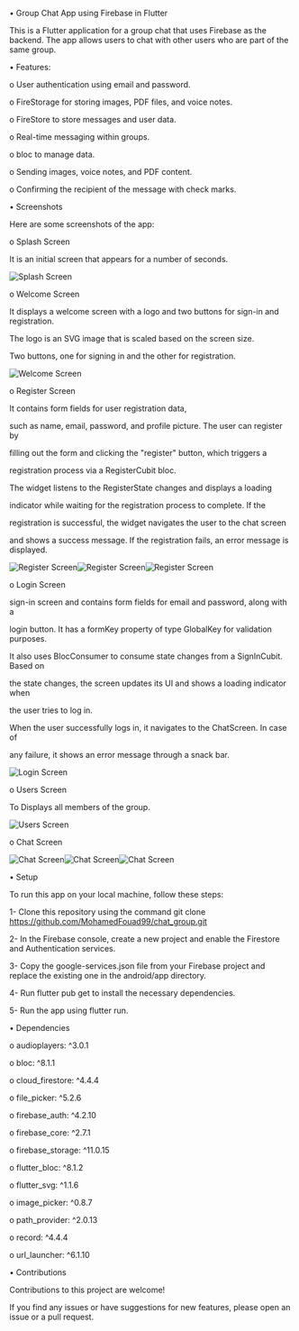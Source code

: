 • Group Chat App using Firebase in Flutter

This is a Flutter application for a group chat that uses Firebase as the backend.
The app allows users to chat with other users who are part of the same group.



• Features:


o  User authentication using email and password.

o  FireStorage for storing images, PDF files, and  voice notes.

o  FireStore to store messages and user data.

o  Real-time messaging within groups.

o  bloc to manage data.

o  Sending images, voice notes, and PDF content.

o  Confirming the recipient of the message with check marks.



• Screenshots


Here are some screenshots of the app:

o Splash Screen

 It is an initial screen that appears for a number of seconds.


![Splash Screen](assets/images/splash.jpeg)

o Welcome Screen

 It displays a welcome screen with a logo and two buttons for sign-in and registration.
 
 The logo is an SVG image that is scaled based on the screen size.
 
 Two buttons, one for signing in and the other for registration.



![Welcome Screen](assets/images/welcome.jpeg)

o Register Screen

 It contains form fields for user registration data,
 
 such as name, email, password, and profile picture. The user can register by
 
 filling out the form and clicking the "register" button, which triggers a 
 
 registration process via a RegisterCubit bloc.
 
 The widget listens to the RegisterState changes and displays a loading
 
 indicator while waiting for the registration process to complete. If the
 
 registration is successful, the widget navigates the user to the chat screen
 
 and shows a success message. If the registration fails, an error message is displayed.
 

![Register Screen](assets/images/register.jpeg)![Register Screen](assets/images/register2.jpeg)![Register Screen](assets/images/register3.jpeg)

o Login Screen

 sign-in screen and contains form fields for email and password, along with a
 
 login button. It has a formKey property of type GlobalKey<FormState> for validation purposes.
 
 It also uses BlocConsumer to consume state changes from a SignInCubit. Based on
 
 the state changes, the screen updates its UI and shows a loading indicator when
 
 the user tries to log in.
 
 When the user successfully logs in, it navigates to the ChatScreen. In case of
 
 any failure, it shows an error message through a snack bar.



![Login Screen](assets/images/login.jpeg)

o Users Screen

To Displays all members of the group.


![Users Screen](assets/images/members.jpeg)

o Chat Screen


![Chat Screen](assets/images/chat3.jpeg)![Chat Screen](assets/images/chat1.jpeg)![Chat Screen](assets/images/chat2.jpeg)




• Setup


To run this app on your local machine, follow these steps:


1- Clone this repository using the command git clone https://github.com/MohamedFouad99/chat_group.git

2- In the Firebase console, create a new project and enable the Firestore and Authentication services.

3- Copy the google-services.json file from your Firebase project and replace the existing one in the android/app directory.

4- Run flutter pub get to install the necessary dependencies.

5- Run the app using flutter run.




• Dependencies



 o audioplayers: ^3.0.1
 
 
 o bloc: ^8.1.1
 
 
 o cloud_firestore: ^4.4.4
 
 
 o file_picker: ^5.2.6
 
 
 o firebase_auth: ^4.2.10
 
 
 o firebase_core: ^2.7.1
 
 
 o firebase_storage: ^11.0.15
 

 o flutter_bloc: ^8.1.2
 
 
 o flutter_svg: ^1.1.6
 

 o image_picker: ^0.8.7
 
 
 o path_provider: ^2.0.13
 
 
 o record: ^4.4.4
 
 
 o url_launcher: ^6.1.10
 
 

• Contributions


Contributions to this project are welcome! 

If you find any issues or have suggestions for new features, please open an issue or a pull request.

